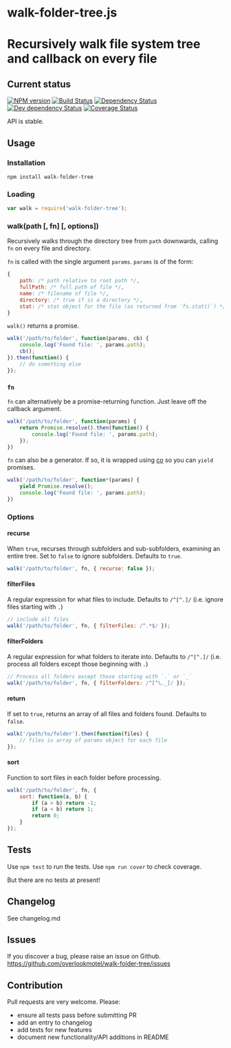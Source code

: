 # walk-folder-tree.js

# Recursively walk file system tree and callback on every file

## Current status

[![NPM version](https://img.shields.io/npm/v/walk-folder-tree.svg)](https://www.npmjs.com/package/walk-folder-tree)
[![Build Status](https://img.shields.io/travis/overlookmotel/walk-folder-tree/master.svg)](http://travis-ci.org/overlookmotel/walk-folder-tree)
[![Dependency Status](https://img.shields.io/david/overlookmotel/walk-folder-tree.svg)](https://david-dm.org/overlookmotel/walk-folder-tree)
[![Dev dependency Status](https://img.shields.io/david/dev/overlookmotel/walk-folder-tree.svg)](https://david-dm.org/overlookmotel/walk-folder-tree)
[![Coverage Status](https://img.shields.io/coveralls/overlookmotel/walk-folder-tree/master.svg)](https://coveralls.io/r/overlookmotel/walk-folder-tree)

API is stable.

## Usage

### Installation

    npm install walk-folder-tree

### Loading

```js
var walk = require('walk-folder-tree');
```

### walk(path [, fn] [, options])

Recursively walks through the directory tree from `path` downwards, calling `fn` on every file and directory.

`fn` is called with the single argument `params`. `params` is of the form:

```js
{
    path: /* path relative to root path */,
    fullPath: /* full path of file */,
    name: /* filename of file */,
    directory: /* true if is a directory */,
    stat: /* stat object for the file (as returned from `fs.stat()`) */
}
```

`walk()` returns a promise.

```js
walk('/path/to/folder', function(params, cb) {
    console.log('Found file: ', params.path);
    cb();
}).then(function() {
    // do something else
});
```

### `fn`

`fn` can alternatively be a promise-returning function. Just leave off the callback argument.

```js
walk('/path/to/folder', function(params) {
    return Promise.resolve().then(function() {
        console.log('Found file: ', params.path);
    });
})
```

`fn` can also be a generator. If so, it is wrapped using [co](https://www.npmjs.com/package/co) so you can `yield` promises.

```js
walk('/path/to/folder', function*(params) {
    yield Promise.resolve();
    console.log('Found file: ', params.path);
})
```

### Options

#### recurse

When `true`, recurses through subfolders and sub-subfolders, examining an entire tree. Set to `false` to ignore subfolders.
Defaults to `true`.

```js
walk('/path/to/folder', fn, { recurse: false });
```

#### filterFiles

A regular expression for what files to include.
Defaults to `/^[^.]/` (i.e. ignore files starting with `.`)

```js
// include all files
walk('/path/to/folder', fn, { filterFiles: /^.*$/ });
```

#### filterFolders

A regular expression for what folders to iterate into.
Defaults to `/^[^.]/` (i.e. process all folders except those beginning with `.`)

```js
// Process all folders except those starting with `.` or `_`
walk('/path/to/folder', fn, { filterFolders: /^[^\._]/ });
```

#### return

If set to `true`, returns an array of all files and folders found.
Defaults to `false`.

```js
walk('/path/to/folder').then(function(files) {
    // files is array of params object for each file
});
```

#### sort

Function to sort files in each folder before processing.

```js
walk('/path/to/folder', fn, {
    sort: function(a, b) {
        if (a > b) return -1;
        if (a < b) return 1;
        return 0;
    }
});
```

## Tests

Use `npm test` to run the tests. Use `npm run cover` to check coverage.

But there are no tests at present!

## Changelog

See changelog.md

## Issues

If you discover a bug, please raise an issue on Github. https://github.com/overlookmotel/walk-folder-tree/issues

## Contribution

Pull requests are very welcome. Please:

* ensure all tests pass before submitting PR
* add an entry to changelog
* add tests for new features
* document new functionality/API additions in README
